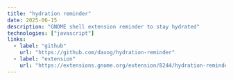 ```yaml
---
title: "hydration reminder"
date: 2025-06-15
description: "GNOME shell extension reminder to stay hydrated"
technologies: ["javascript"]
links:
  - label: "github"
    url: "https://github.com/daxog/hydration-reminder"
  - label: "extension"
    url: "https://extensions.gnome.org/extension/8244/hydration-reminder"
---
```

